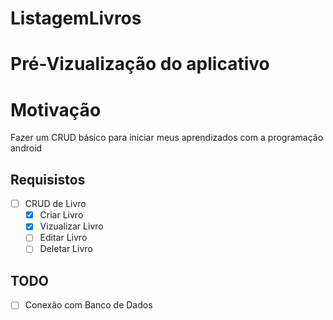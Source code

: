 # ListagemLivros

# Pré-Vizualização do aplicativo

# Motivação
Fazer um CRUD básico para iniciar meus aprendizados com a programação android

## Requisistos
- [ ] CRUD de Livro
   - [x] Criar Livro
   - [x] Vizualizar Livro
   - [ ] Editar Livro
   - [ ] Deletar Livro

## TODO
- [ ] Conexão com Banco de Dados
